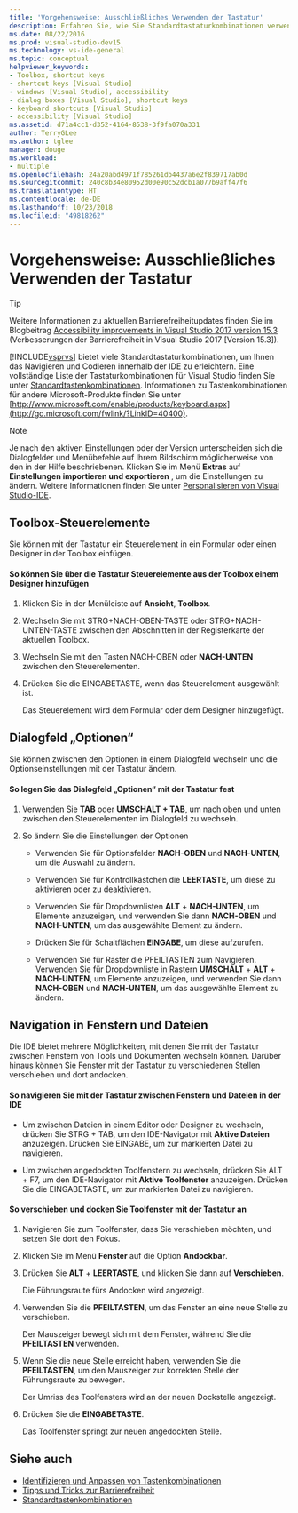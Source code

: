 ```yaml
---
title: 'Vorgehensweise: Ausschließliches Verwenden der Tastatur'
description: Erfahren Sie, wie Sie Standardtastaturkombinationen verwenden, um Ihnen das Navigieren und Codieren innerhalb der Visual Studio-IDE zu erleichtern.
ms.date: 08/22/2016
ms.prod: visual-studio-dev15
ms.technology: vs-ide-general
ms.topic: conceptual
helpviewer_keywords:
- Toolbox, shortcut keys
- shortcut keys [Visual Studio]
- windows [Visual Studio], accessibility
- dialog boxes [Visual Studio], shortcut keys
- keyboard shortcuts [Visual Studio]
- accessibility [Visual Studio]
ms.assetid: d71a4cc1-d352-4164-8538-3f9fa070a331
author: TerryGLee
ms.author: tglee
manager: douge
ms.workload:
- multiple
ms.openlocfilehash: 24a20abd4971f785261db4437a6e2f839717ab0d
ms.sourcegitcommit: 240c8b34e80952d00e90c52dcb1a077b9aff47f6
ms.translationtype: HT
ms.contentlocale: de-DE
ms.lasthandoff: 10/23/2018
ms.locfileid: "49818262"
---
```

# <a name="how-to-use-the-keyboard-exclusively"></a>Vorgehensweise: Ausschließliches Verwenden der Tastatur

> [!TIP]
> Weitere Informationen zu aktuellen Barrierefreiheitupdates finden Sie im Blogbeitrag [Accessibility improvements in Visual Studio 2017 version 15.3](https://blogs.msdn.microsoft.com/visualstudio/2017/08/14/accessibility-improvements-in-visual-studio-2017-version-15-3/) (Verbesserungen der Barrierefreiheit in Visual Studio 2017 [Version 15.3]).

[!INCLUDE[vsprvs](../../code-quality/includes/vsprvs_md.md)] bietet viele Standardtastaturkombinationen, um Ihnen das Navigieren und Codieren innerhalb der IDE zu erleichtern. Eine vollständige Liste der Tastaturkombinationen für Visual Studio finden Sie unter [Standardtastenkombinationen](../../ide/default-keyboard-shortcuts-in-visual-studio.md). Informationen zu Tastenkombinationen für andere Microsoft-Produkte finden Sie unter [http://www.microsoft.com/enable/products/keyboard.aspx](http://go.microsoft.com/fwlink/?LinkID=40400).

> [!NOTE]
> Je nach den aktiven Einstellungen oder der Version unterscheiden sich die Dialogfelder und Menübefehle auf Ihrem Bildschirm möglicherweise von den in der Hilfe beschriebenen. Klicken Sie im Menü **Extras** auf **Einstellungen importieren und exportieren** , um die Einstellungen zu ändern. Weitere Informationen finden Sie unter [Personalisieren von Visual Studio-IDE](../../ide/personalizing-the-visual-studio-ide.md).


## <a name="toolbox-controls"></a>Toolbox-Steuerelemente

 Sie können mit der Tastatur ein Steuerelement in ein Formular oder einen Designer in der Toolbox einfügen.

#### <a name="to-add-controls-from-the-toolbox-to-a-designer-from-the-keyboard"></a>So können Sie über die Tastatur Steuerelemente aus der Toolbox einem Designer hinzufügen

1. Klicken Sie in der Menüleiste auf **Ansicht**, **Toolbox**.

2. Wechseln Sie mit STRG+NACH-OBEN-TASTE oder STRG+NACH-UNTEN-TASTE zwischen den Abschnitten in der Registerkarte der aktuellen Toolbox.

3. Wechseln Sie mit den Tasten NACH-OBEN oder **NACH-UNTEN** zwischen den Steuerelementen.

4. Drücken Sie die EINGABETASTE, wenn das Steuerelement ausgewählt ist.

   Das Steuerelement wird dem Formular oder dem Designer hinzugefügt.

## <a name="dialog-box-options"></a>Dialogfeld „Optionen“

 Sie können zwischen den Optionen in einem Dialogfeld wechseln und die Optionseinstellungen mit der Tastatur ändern.

#### <a name="to-set-dialog-box-options-from-the-keyboard"></a>So legen Sie das Dialogfeld „Optionen“ mit der Tastatur fest

1.  Verwenden Sie **TAB** oder **UMSCHALT + TAB**, um nach oben und unten zwischen den Steuerelementen im Dialogfeld zu wechseln.

2.  So ändern Sie die Einstellungen der Optionen

    -   Verwenden Sie für Optionsfelder **NACH-OBEN** und **NACH-UNTEN**, um die Auswahl zu ändern.

    -   Verwenden Sie für Kontrollkästchen die **LEERTASTE**, um diese zu aktivieren oder zu deaktivieren.

    -   Verwenden Sie für Dropdownlisten **ALT** + **NACH-UNTEN**, um Elemente anzuzeigen, und verwenden Sie dann **NACH-OBEN** und **NACH-UNTEN**, um das ausgewählte Element zu ändern.

    -   Drücken Sie für Schaltflächen **EINGABE**, um diese aufzurufen.

    -   Verwenden Sie für Raster die PFEILTASTEN zum Navigieren. Verwenden Sie für Dropdownliste in Rastern **UMSCHALT** + **ALT** + **NACH-UNTEN**, um Elemente anzuzeigen, und verwenden Sie dann **NACH-OBEN** und **NACH-UNTEN**, um das ausgewählte Element zu ändern.

## <a name="window-and-file-navigation"></a>Navigation in Fenstern und Dateien

 Die IDE bietet mehrere Möglichkeiten, mit denen Sie mit der Tastatur zwischen Fenstern von Tools und Dokumenten wechseln können. Darüber hinaus können Sie Fenster mit der Tastatur zu verschiedenen Stellen verschieben und dort andocken.

#### <a name="to-navigate-among-windows-and-files-in-the-ide-from-the-keyboard"></a>So navigieren Sie mit der Tastatur zwischen Fenstern und Dateien in der IDE

-   Um zwischen Dateien in einem Editor oder Designer zu wechseln, drücken Sie STRG + TAB, um den IDE-Navigator mit **Aktive Dateien** anzuzeigen. Drücken Sie EINGABE, um zur markierten Datei zu navigieren.

-   Um zwischen angedockten Toolfenstern zu wechseln, drücken Sie ALT + F7, um den IDE-Navigator mit **Aktive Toolfenster** anzuzeigen. Drücken Sie die EINGABETASTE, um zur markierten Datei zu navigieren.

#### <a name="to-move-and-dock-tool-windows-from-the-keyboard"></a>So verschieben und docken Sie Toolfenster mit der Tastatur an

1.  Navigieren Sie zum Toolfenster, dass Sie verschieben möchten, und setzen Sie dort den Fokus.

2.  Klicken Sie im Menü **Fenster** auf die Option **Andockbar**.

3.  Drücken Sie **ALT** + **LEERTASTE**, und klicken Sie dann auf **Verschieben**.

     Die Führungsraute fürs Andocken wird angezeigt.

4.  Verwenden Sie die **PFEILTASTEN**, um das Fenster an eine neue Stelle zu verschieben.

     Der Mauszeiger bewegt sich mit dem Fenster, während Sie die **PFEILTASTEN** verwenden.

5.  Wenn Sie die neue Stelle erreicht haben, verwenden Sie die **PFEILTASTEN**, um den Mauszeiger zur korrekten Stelle der Führungsraute zu bewegen.

     Der Umriss des Toolfensters wird an der neuen Dockstelle angezeigt.

6.  Drücken Sie die **EINGABETASTE**.

     Das Toolfenster springt zur neuen angedockten Stelle.

## <a name="see-also"></a>Siehe auch

* [Identifizieren und Anpassen von Tastenkombinationen](../../ide/identifying-and-customizing-keyboard-shortcuts-in-visual-studio.md)
* [Tipps und Tricks zur Barrierefreiheit](../../ide/reference/accessibility-tips-and-tricks.md)
* [Standardtastenkombinationen](../../ide/default-keyboard-shortcuts-in-visual-studio.md)
